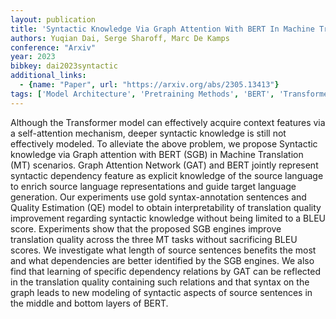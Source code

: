 ```yaml
---
layout: publication
title: 'Syntactic Knowledge Via Graph Attention With BERT In Machine Translation'
authors: Yuqian Dai, Serge Sharoff, Marc De Kamps
conference: "Arxiv"
year: 2023
bibkey: dai2023syntactic
additional_links:
  - {name: "Paper", url: "https://arxiv.org/abs/2305.13413"}
tags: ['Model Architecture', 'Pretraining Methods', 'BERT', 'Transformer', 'Interpretability and Explainability', 'Applications', 'Attention Mechanism']
---
```

Although the Transformer model can effectively acquire context features via a
self-attention mechanism, deeper syntactic knowledge is still not effectively
modeled. To alleviate the above problem, we propose Syntactic knowledge via
Graph attention with BERT (SGB) in Machine Translation (MT) scenarios. Graph
Attention Network (GAT) and BERT jointly represent syntactic dependency feature
as explicit knowledge of the source language to enrich source language
representations and guide target language generation. Our experiments use gold
syntax-annotation sentences and Quality Estimation (QE) model to obtain
interpretability of translation quality improvement regarding syntactic
knowledge without being limited to a BLEU score. Experiments show that the
proposed SGB engines improve translation quality across the three MT tasks
without sacrificing BLEU scores. We investigate what length of source sentences
benefits the most and what dependencies are better identified by the SGB
engines. We also find that learning of specific dependency relations by GAT can
be reflected in the translation quality containing such relations and that
syntax on the graph leads to new modeling of syntactic aspects of source
sentences in the middle and bottom layers of BERT.

